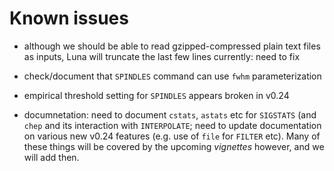 # Known issues

- although we should be able to read gzipped-compressed plain text
  files as inputs, Luna will truncate the last few lines currently:
  need to fix

- check/document that `SPINDLES` command can use `fwhm` parameterization

- empirical threshold setting for `SPINDLES` appears broken in v0.24

- documnetation: need to document `cstats`, `astats` etc for
  `SIGSTATS` (and `chep` and its interaction with `INTERPOLATE`; need
  to update documentation on various new v0.24 features (e.g. use of
  `file` for `FILTER` etc).  Many of these things will be covered by
  the upcoming _vignettes_ however, and we will add then.



